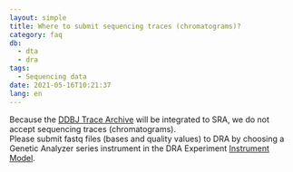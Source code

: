 ```yaml
---
layout: simple
title: Where to submit sequencing traces (chromatograms)?
category: faq
db:
  - dta
  - dra
tags: 
  - Sequencing data
date: 2021-05-16T10:21:37
lang: en
---
```


Because the [DDBJ Trace Archive](/dta/index-e.html) will be integrated to SRA, 
we do not accept sequencing traces (chromatograms).  
Please submit fastq files (bases and quality values) to DRA by choosing a Genetic Analyzer series instrument in the DRA Experiment [Instrument Model](/dra/metadata-e.html#Instrument).




